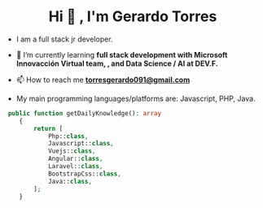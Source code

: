 <h1 align="center">Hi 🤘 , I'm Gerardo Torres</h1>

- I am a full stack jr developer.

- 🌱 I’m currently learning **full stack development with Microsoft Innovacción Virtual team, , and Data Science / AI at DEV.F.**

- 📫 How to reach me **torresgerardo091@gmail.com**

- My main programming languages/platforms are: Javascript, PHP, Java.

```php
 public function getDailyKnowledge(): array
    {
        return [
            Php::class,
            Javascript::class,
            Vuejs::class,
            Angular::class,
            Laravel::class,
            BootstrapCss::class,
            Java::class,
        ];
    }
```
